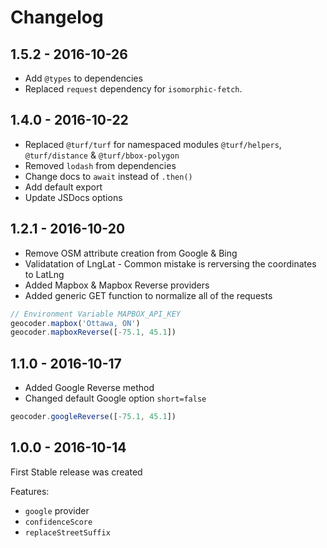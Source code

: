 
# Changelog

## 1.5.2 - 2016-10-26

- Add `@types` to dependencies
- Replaced `request` dependency for `isomorphic-fetch`.

## 1.4.0 - 2016-10-22

- Replaced `@turf/turf` for namespaced modules `@turf/helpers`, `@turf/distance` & `@turf/bbox-polygon`
- Removed `lodash` from dependencies
- Change docs to `await` instead of `.then()`
- Add default export
- Update JSDocs options

## 1.2.1 - 2016-10-20

- Remove OSM attribute creation from Google & Bing
- Validatation of LngLat - Common mistake is rerversing the coordinates to LatLng
- Added Mapbox & Mapbox Reverse providers
- Added generic GET function to normalize all of the requests

```javascript
// Environment Variable MAPBOX_API_KEY
geocoder.mapbox('Ottawa, ON')
geocoder.mapboxReverse([-75.1, 45.1])
```

## 1.1.0 - 2016-10-17

- Added Google Reverse method
- Changed default Google option `short=false`
```javascript
geocoder.googleReverse([-75.1, 45.1])
```

## 1.0.0 - 2016-10-14

First Stable release was created

Features:

- `google` provider
- `confidenceScore`
- `replaceStreetSuffix`
